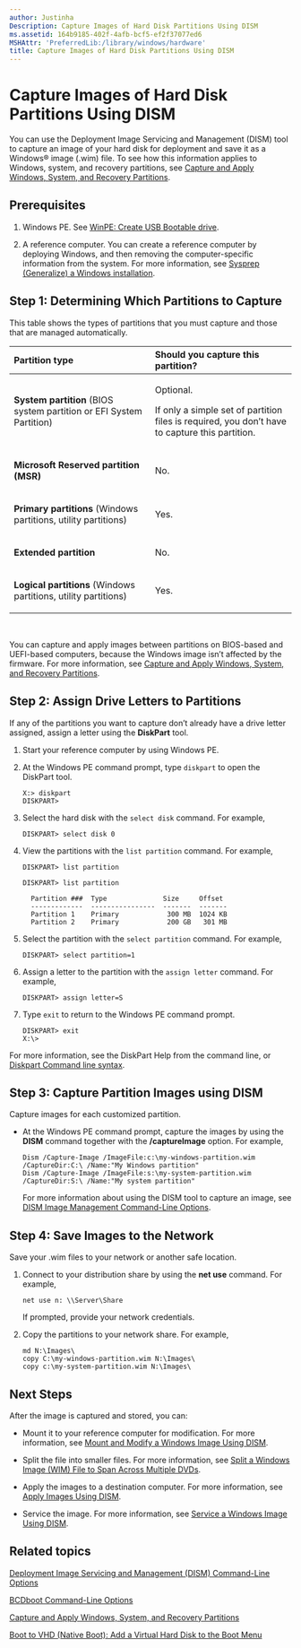 ```yaml
---
author: Justinha
Description: Capture Images of Hard Disk Partitions Using DISM
ms.assetid: 164b9185-402f-4afb-bcf5-ef2f37077ed6
MSHAttr: 'PreferredLib:/library/windows/hardware'
title: Capture Images of Hard Disk Partitions Using DISM
---
```


# Capture Images of Hard Disk Partitions Using DISM


You can use the Deployment Image Servicing and Management (DISM) tool to capture an image of your hard disk for deployment and save it as a Windows® image (.wim) file. To see how this information applies to Windows, system, and recovery partitions, see [Capture and Apply Windows, System, and Recovery Partitions](capture-and-apply-windows-system-and-recovery-partitions.md).

## <span id="Prerequisites"></span><span id="prerequisites"></span><span id="PREREQUISITES"></span>Prerequisites


1.  Windows PE. See [WinPE: Create USB Bootable drive](winpe-create-usb-bootable-drive.md).

2.  A reference computer. You can create a reference computer by deploying Windows, and then removing the computer-specific information from the system. For more information, see [Sysprep (Generalize) a Windows installation](sysprep--generalize--a-windows-installation.md).

## <span id="Step_1__Determining_Which_Partitions_to_Capture"></span><span id="step_1__determining_which_partitions_to_capture"></span><span id="STEP_1__DETERMINING_WHICH_PARTITIONS_TO_CAPTURE"></span>Step 1: Determining Which Partitions to Capture


This table shows the types of partitions that you must capture and those that are managed automatically.

<table>
<colgroup>
<col width="50%" />
<col width="50%" />
</colgroup>
<thead>
<tr class="header">
<th align="left">Partition type</th>
<th align="left">Should you capture this partition?</th>
</tr>
</thead>
<tbody>
<tr class="odd">
<td align="left"><p><strong>System partition</strong> (BIOS system partition or EFI System Partition)</p></td>
<td align="left"><p>Optional.</p>
<p>If only a simple set of partition files is required, you don’t have to capture this partition.</p></td>
</tr>
<tr class="even">
<td align="left"><p><strong>Microsoft Reserved partition (MSR)</strong></p></td>
<td align="left"><p>No.</p></td>
</tr>
<tr class="odd">
<td align="left"><p><strong>Primary partitions</strong> (Windows partitions, utility partitions)</p></td>
<td align="left"><p>Yes.</p></td>
</tr>
<tr class="even">
<td align="left"><p><strong>Extended partition</strong></p></td>
<td align="left"><p>No.</p></td>
</tr>
<tr class="odd">
<td align="left"><p><strong>Logical partitions</strong> (Windows partitions, utility partitions)</p></td>
<td align="left"><p>Yes.</p></td>
</tr>
</tbody>
</table>

 

You can capture and apply images between partitions on BIOS-based and UEFI-based computers, because the Windows image isn’t affected by the firmware. For more information, see [Capture and Apply Windows, System, and Recovery Partitions](capture-and-apply-windows-system-and-recovery-partitions.md).

## <span id="Step_2__Assign_Drive_Letters_to_Partitions"></span><span id="step_2__assign_drive_letters_to_partitions"></span><span id="STEP_2__ASSIGN_DRIVE_LETTERS_TO_PARTITIONS"></span>Step 2: Assign Drive Letters to Partitions


If any of the partitions you want to capture don’t already have a drive letter assigned, assign a letter using the **DiskPart** tool.

1.  Start your reference computer by using Windows PE.

2.  At the Windows PE command prompt, type `diskpart` to open the DiskPart tool.

    ``` syntax
    X:> diskpart
    DISKPART>
    ```

3.  Select the hard disk with the `select disk` command. For example,

    ``` syntax
    DISKPART> select disk 0
    ```

4.  View the partitions with the `list partition` command. For example,

    ``` syntax
    DISKPART> list partition

    DISKPART> list partition

      Partition ###  Type              Size     Offset
      -------------  ----------------  -------  -------
      Partition 1    Primary            300 MB  1024 KB
      Partition 2    Primary            200 GB   301 MB
    ```

5.  Select the partition with the `select partition` command. For example,

    ``` syntax
    DISKPART> select partition=1
    ```

6.  Assign a letter to the partition with the `assign letter` command. For example,

    ``` syntax
    DISKPART> assign letter=S
    ```

7.  Type `exit` to return to the Windows PE command prompt.

    ``` syntax
    DISKPART> exit
    X:\>
    ```

For more information, see the DiskPart Help from the command line, or [Diskpart Command line syntax](http://go.microsoft.com/fwlink/?LinkId=128458).

## <span id="Step_3__Capture_Partition_Images_using_DISM"></span><span id="step_3__capture_partition_images_using_dism"></span><span id="STEP_3__CAPTURE_PARTITION_IMAGES_USING_DISM"></span>Step 3: Capture Partition Images using DISM


Capture images for each customized partition.

-   At the Windows PE command prompt, capture the images by using the **DISM** command together with the **/captureImage** option. For example,

    ``` syntax
    Dism /Capture-Image /ImageFile:c:\my-windows-partition.wim /CaptureDir:C:\ /Name:"My Windows partition"
    Dism /Capture-Image /ImageFile:s:\my-system-partition.wim /CaptureDir:S:\ /Name:"My system partition"
    ```

    For more information about using the DISM tool to capture an image, see [DISM Image Management Command-Line Options](dism-image-management-command-line-options-s14.md).

## <span id="Step_4__Save_Images_to_the_Network"></span><span id="step_4__save_images_to_the_network"></span><span id="STEP_4__SAVE_IMAGES_TO_THE_NETWORK"></span>Step 4: Save Images to the Network


Save your .wim files to your network or another safe location.

1.  Connect to your distribution share by using the **net use** command. For example,

    ``` syntax
    net use n: \\Server\Share
    ```

    If prompted, provide your network credentials.

2.  Copy the partitions to your network share. For example,

    ``` syntax
    md N:\Images\
    copy C:\my-windows-partition.wim N:\Images\
    copy c:\my-system-partition.wim N:\Images\
    ```

## <span id="Next_Steps"></span><span id="next_steps"></span><span id="NEXT_STEPS"></span>Next Steps


After the image is captured and stored, you can:

-   Mount it to your reference computer for modification. For more information, see [Mount and Modify a Windows Image Using DISM](mount-and-modify-a-windows-image-using-dism.md).

-   Split the file into smaller files. For more information, see [Split a Windows Image (WIM) File to Span Across Multiple DVDs](split-a-windows-image--wim--file-to-span-across-multiple-dvds.md).

-   Apply the images to a destination computer. For more information, see [Apply Images Using DISM](apply-images-using-dism.md).

-   Service the image. For more information, see [Service a Windows Image Using DISM](service-a-windows-image-using-dism.md).

## <span id="related_topics"></span>Related topics


[Deployment Image Servicing and Management (DISM) Command-Line Options](deployment-image-servicing-and-management--dism--command-line-options.md)

[BCDboot Command-Line Options](bcdboot-command-line-options-techref-di.md)

[Capture and Apply Windows, System, and Recovery Partitions](capture-and-apply-windows-system-and-recovery-partitions.md)

[Boot to VHD (Native Boot): Add a Virtual Hard Disk to the Boot Menu](boot-to-vhd--native-boot--add-a-virtual-hard-disk-to-the-boot-menu.md)

 

 






